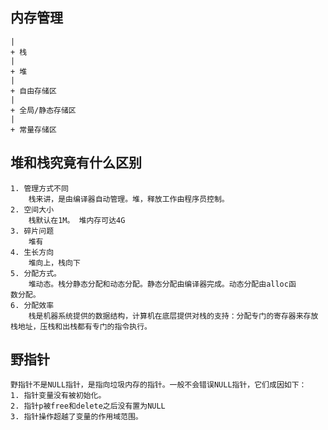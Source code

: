 ## 内存管理
	|
	+ 栈
	| 
	+ 堆
	|
	+ 自由存储区
	|
	+ 全局/静态存储区
	|
	+ 常量存储区

## 堆和栈究竟有什么区别
	1. 管理方式不同 
		栈来讲，是由编译器自动管理。堆，释放工作由程序员控制。
    2. 空间大小
    	栈默认在1M。 堆内存可达4G
    3. 碎片问题
    	堆有
    4. 生长方向
    	堆向上，栈向下
    5. 分配方式。
    	堆动态。栈分静态分配和动态分配。静态分配由编译器完成。动态分配由alloc函	     数分配。
    6. 分配效率
    	栈是机器系统提供的数据结构，计算机在底层提供对栈的支持：分配专门的寄存器来存放栈地址，压栈和出栈都有专门的指令执行。

## 野指针
	野指针不是NULL指针，是指向垃圾内存的指针。一般不会错误NULL指针，它们成因如下：
	1. 指针变量没有被初始化。
	2. 指针p被free和delete之后没有置为NULL
	3. 指针操作超越了变量的作用域范围。
    	
    	